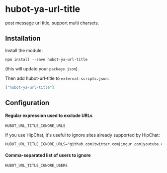 # hubot-ya-url-title

post message url title, support multi charsets.

## Installation

Install the module:

    npm install --save hubot-ya-url-title

(this will update your `package.json`).

Then add hubot-url-title to `external-scripts.json`:

```coffee
["hubot-ya-url-title"]
```

## Configuration

#### Regular expression used to exclude URLs

    HUBOT_URL_TITLE_IGNORE_URLS

If you use HipChat, it's useful to ignore sites already supported by HipChat:

    HUBOT_URL_TITLE_IGNORE_URLS="github.com|twitter.com|imgur.com|youtube.com|spotify.com|instagram.com"

#### Comma-separated list of users to ignore

    HUBOT_URL_TITLE_IGNORE_USERS
